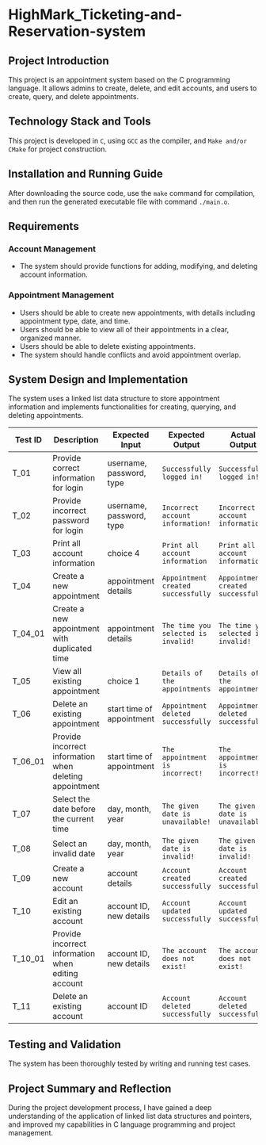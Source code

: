 # HighMark_Ticketing-and-Reservation-system

## Project Introduction

This project is an appointment system based on the C programming language. It allows admins to create, delete, and edit accounts, and users to create, query, and delete appointments.

## Technology Stack and Tools

This project is developed in `C`, using `GCC` as the compiler, and `Make and/or CMake` for project construction.

## Installation and Running Guide

After downloading the source code, use the `make` command for compilation, and then run the generated executable file with command `./main.o`.

## Requirements

### Account Management

-   The system should provide functions for adding, modifying, and deleting account information.

### Appointment Management

-   Users should be able to create new appointments, with details including appointment type, date, and time.
-   Users should be able to view all of their appointments in a clear, organized manner.
-   Users should be able to delete existing appointments.
-   The system should handle conflicts and avoid appointment overlap.

## System Design and Implementation

The system uses a linked list data structure to store appointment information and implements functionalities for creating, querying, and deleting appointments.

| Test ID | Description                                             | Expected Input            | Expected Output                     | Actual Output                       | PASS/FAIL |
| ------- | ------------------------------------------------------- | ------------------------- | ----------------------------------- | ----------------------------------- | --------- |
| T_01    | Provide correct information for login                   | username, password, type  | `Successfully logged in!`           | `Successfully logged in!`           | Pass      |
| T_02    | Provide incorrect password for login                    | username, password, type  | `Incorrect account information!`    | `Incorrect account information!`    | Pass      |
| T_03    | Print all account information                           | choice 4                  | `Print all account information`     | `Print all account information`     | Pass      |
| T_04    | Create a new appointment                                | appointment details       | `Appointment created successfully`  | `Appointment created successfully`  | Pass      |
| T_04_01 | Create a new appointment with duplicated time           | appointment details       | `The time you selected is invalid!` | `The time you selected is invalid!` | Pass      |
| T_05    | View all existing appointment                           | choice 1                  | `Details of the appointments`       | `Details of the appointments`       | Pass      |
| T_06    | Delete an existing appointment                          | start time of appointment | `Appointment deleted successfully`  | `Appointment deleted successfully`  | Pass      |
| T_06_01 | Provide incorrect information when deleting appointment | start time of appointment | `The appointment is incorrect!`     | `The appointment is incorrect!`     | Pass      |
| T_07    | Select the date before the current time                 | day, month, year          | `The given date is unavailable!`    | `The given date is unavailable!`    | Pass      |
| T_08    | Select an invalid date                                  | day, month, year          | `The given date is invalid!`        | `The given date is invalid!`        | Pass      |
| T_09    | Create a new account                                    | account details           | `Account created successfully`      | `Account created successfully`      | Pass      |
| T_10    | Edit an existing account                                | account ID, new details   | `Account updated successfully`      | `Account updated successfully`      | Pass      |
| T_10_01 | Provide incorrect information when editing account      | account ID, new details   | `The account does not exist!`       | `The account does not exist!`       | Pass      |
| T_11    | Delete an existing account                              | account ID                | `Account deleted successfully`      | `Account deleted successfully`      | Pass      |

## Testing and Validation

The system has been thoroughly tested by writing and running test cases.

## Project Summary and Reflection

During the project development process, I have gained a deep understanding of the application of linked list data structures and pointers, and improved my capabilities in C language programming and project management.
